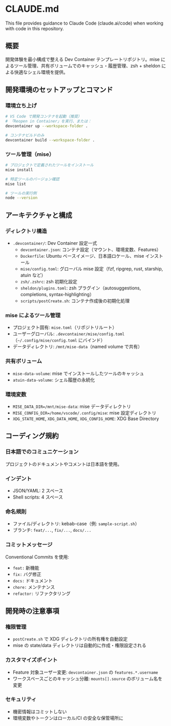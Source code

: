 # CLAUDE.md

This file provides guidance to Claude Code (claude.ai/code) when working with code in this repository.

## 概要

開発体験を最小構成で整える Dev Container テンプレートリポジトリ。mise によるツール管理、共有ボリュームでのキャッシュ・履歴管理、zsh + sheldon による快適なシェル環境を提供。

## 開発環境のセットアップとコマンド

### 環境立ち上げ
```bash
# VS Code で開発コンテナを起動（推奨）
# 「Reopen in Container」を実行、または：
devcontainer up --workspace-folder .

# コンテナビルドのみ
devcontainer build --workspace-folder .
```

### ツール管理（mise）
```bash
# プロジェクトで定義されたツールをインストール
mise install

# 特定ツールのバージョン確認
mise list

# ツールの実行例
node --version
```

## アーキテクチャと構成

### ディレクトリ構造
- `.devcontainer/`: Dev Container 設定一式
  - `devcontainer.json`: コンテナ設定（マウント、環境変数、Features）
  - `Dockerfile`: Ubuntu ベースイメージ、日本語ロケール、mise インストール
  - `mise/config.toml`: グローバル mise 設定（fzf, ripgrep, rust, starship, atuin など）
  - `zsh/.zshrc`: zsh 初期化設定
  - `sheldon/plugins.toml`: zsh プラグイン（autosuggestions, completions, syntax-highlighting）
  - `scripts/postCreate.sh`: コンテナ作成後の初期化処理

### mise によるツール管理
- プロジェクト固有: `mise.toml`（リポジトリルート）
- ユーザーグローバル: `.devcontainer/mise/config.toml`（`~/.config/mise/config.toml` にバインド）
- データディレクトリ: `/mnt/mise-data`（named volume で共有）

### 共有ボリューム
- `mise-data-volume`: mise でインストールしたツールのキャッシュ
- `atuin-data-volume`: シェル履歴の永続化

### 環境変数
- `MISE_DATA_DIR=/mnt/mise-data`: mise データディレクトリ
- `MISE_CONFIG_DIR=/home/vscode/.config/mise`: mise 設定ディレクトリ
- `XDG_STATE_HOME`, `XDG_DATA_HOME`, `XDG_CONFIG_HOME`: XDG Base Directory

## コーディング規約

### 日本語でのコミュニケーション
プロジェクトのドキュメントやコメントは日本語を使用。

### インデント
- JSON/YAML: 2 スペース
- Shell scripts: 4 スペース

### 命名規則
- ファイル/ディレクトリ: kebab-case（例: `sample-script.sh`）
- ブランチ: `feat/...`, `fix/...`, `docs/...`

### コミットメッセージ
Conventional Commits を使用:
- `feat:` 新機能
- `fix:` バグ修正
- `docs:` ドキュメント
- `chore:` メンテナンス
- `refactor:` リファクタリング

## 開発時の注意事項

### 権限管理
- `postCreate.sh` で XDG ディレクトリの所有権を自動設定
- mise の state/data ディレクトリは自動的に作成・権限設定される

### カスタマイズポイント
- Feature 対象ユーザー変更: `devcontainer.json` の `features.*.username`
- ワークスペースごとのキャッシュ分離: `mounts[].source` のボリューム名を変更

### セキュリティ
- 機密情報はコミットしない
- 環境変数やトークンはローカル/CI の安全な保管場所に